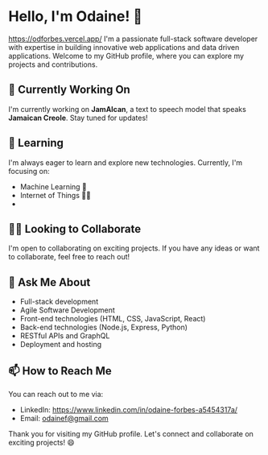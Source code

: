 # Hello, I'm Odaine! 👋
<https://odforbes.vercel.app/>
I'm a passionate full-stack software developer with expertise in building innovative web applications and data driven applications. Welcome to my GitHub profile, where you can explore my projects and contributions.

## 🔭 Currently Working On

I'm currently working on **JamAIcan**, a text to speech model that speaks **Jamaican Creole**. Stay tuned for updates!

## 🌱 Learning

I'm always eager to learn and explore new technologies. Currently, I'm focusing on:

- Machine Learning 🤖
- Internet of Things 🧠🚦
- 

## 👯‍♂️ Looking to Collaborate

I'm open to collaborating on exciting projects. If you have any ideas or want to collaborate, feel free to reach out!

## 💬 Ask Me About

- Full-stack development
- Agile Software Development  
- Front-end technologies (HTML, CSS, JavaScript, React)
- Back-end technologies (Node.js, Express, Python)
- RESTful APIs and GraphQL
- Deployment and hosting

## 📫 How to Reach Me

You can reach out to me via:

- LinkedIn: https://www.linkedin.com/in/odaine-forbes-a5454317a/
- Email: odainef@gmail.com


Thank you for visiting my GitHub profile. Let's connect and collaborate on exciting projects! 😄
